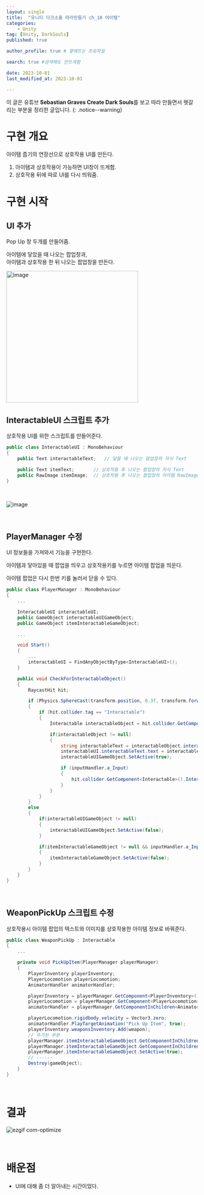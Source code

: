 ```yaml
---
layout: single
title:  "유니티 다크소울 따라만들기 ch_18 아이템"
categories: 
    - Unity
tag: [Unity, DarkSouls]
published: true

author_profile: true # 옆에뜨는 프로파일

search: true #검색해도 안뜨게함

date: 2023-10-01
last_modified_at: 2023-10-01

---
```


이 글은 유튜브 **Sebastian Graves Create Dark Souls**를 보고 따라 만들면서 헷갈리는 부분을 정리한 글입니다.
{: .notice--warning}

# 구현 개요

아이템 줍기의 연장선으로 상호작용 UI를 만든다.

1. 아이템과 상호작용이 가능하면 UI창이 뜨게함.
2. 상호작용 뒤에 따로 UI를 다시 띄워줌.


# 구현 시작

## UI 추가

Pop Up 창 두개를 만들어줌.

아이템에 닿았을 때 나오는 팝업창과, <br>
아이템과 상호작용 한 뒤 나오는 팝업창을 만든다.

<img width="347" alt="image" src="https://github.com/novicehog/comments/assets/131991619/6763928f-7115-4de9-8114-34dc4350e405">

## InteractableUI 스크립트 추가

상호작용 UI를 위한 스크립트를 만들어준다.

```c#
public class InteractableUI : MonoBehaviour
{
    public Text interactableText;   // 닿을 때 나오는 팝업창의 자식 Text

    public Text itemText;       // 상호작용 후 나오는 팝업창의 자식 Text
    public RawImage itemImage;  // 상호작용 후 나오는 팝업창의 아이템 RawImage
}
```

<br>

![image](https://github.com/novicehog/comments/assets/131991619/bd189be8-8499-4df1-88f9-f93d860ba3f3)


<br>


## PlayerManager 수정

UI 정보들을 가져와서 기능을 구현한다.

아이템과 닿아있을 때 팝업을 띄우고 상호작용키를 누르면 아이템 팝업을 띄운다.

아이템 팝업은 다시 한번 키를 눌러서 닫을 수 있다.

```c#
public class PlayerManager : MonoBehaviour
{
    ...

    InteractableUI interactableUI;
    public GameObject interactableUIGameObject;
    public GameObject itemInteractableGameObject;

    ...

    void Start()
    {
        ...
        interactableUI = FindAnyObjectByType<InteractableUI>();
    }

    public void CheckForInteractableObject()
    {
        RaycastHit hit;

        if (Physics.SphereCast(transform.position, 0.3f, transform.forward, out hit, 1f , cameraHandler.ignoreLayers))
        {
            if (hit.collider.tag == "Interactable")
            {
                Interactable interactableObject = hit.collider.GetComponent<Interactable>();

                if(interactableObject != null)
                {
                    string interactableText = interactableObject.interactableText;
                    interactableUI.interactableText.text = interactableText;
                    interactableUIGameObject.SetActive(true);

                    if (inputHandler.a_Input)
                    {
                        hit.collider.GetComponent<Interactable>().Interact(this);
                    }
                }
            }
        }
        else
        {
            if(interactableUIGameObject != null)
            {
                interactableUIGameObject.SetActive(false);
            }

            if(itemInteractableGameObject != null && inputHandler.a_Input)
            {
                itemInteractableGameObject.SetActive(false); 
            }
        }
    }
}
```

<br>


## WeaponPickUp 스크립트 수정

상호작용시 아이템 팝업의 텍스트와 이미지를 상호작용한 아이템 정보로 바꿔준다.

```c#
public class WeaponPickUp : Interactable
{
    ...

    private void PickUpItem(PlayerManager playerManager)
    {
        PlayerInventory playerInventory;
        PlayerLocomotion playerLocomotion;
        AnimatorHandler animatorHandler;

        playerInventory = playerManager.GetComponent<PlayerInventory>();
        playerLocomotion = playerManager.GetComponent<PlayerLocomotion>();
        animatorHandler = playerManager.GetComponentInChildren<AnimatorHandler>();

        playerLocomotion.rigidbody.velocity = Vector3.zero;         
        animatorHandler.PlayTargetAnimation("Pick Up Item", true);
        playerInventory.weaponsInventory.Add(weapon);
        // 추가된 부분
        playerManager.itemInteractableGameObject.GetComponentInChildren<Text>().text = weapon.itemName;                 
        playerManager.itemInteractableGameObject.GetComponentInChildren<RawImage>().texture = weapon.itemIcon.texture;  
        playerManager.itemInteractableGameObject.SetActive(true);     
        // ------                                                  
        Destroy(gameObject);
    }
}
```

<br>

# 결과

![ezgif com-optimize](https://github.com/novicehog/comments/assets/131991619/496652cf-88c3-4415-8241-2a046a5fa533)

<br>

# 배운점
- UI에 대해 좀 더 알아내는 시간이었다.
